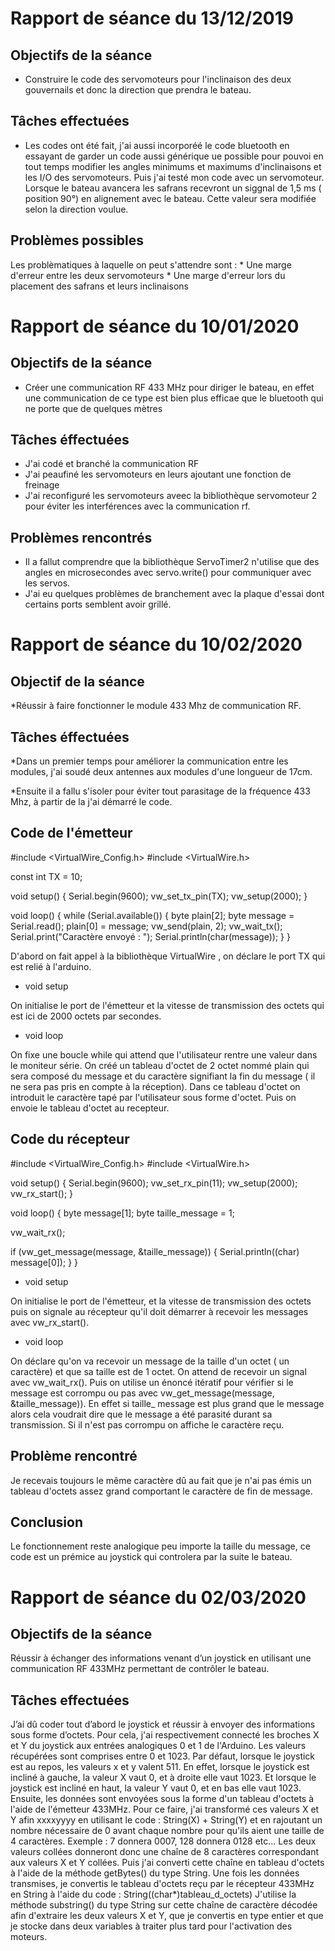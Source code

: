 # Rapport de séance du  13/12/2019

## Objectifs de la séance 
* Construire le code des servomoteurs pour l'inclinaison des deux gouvernails et donc la direction que prendra le bateau.

## Tâches effectuées 
* Les codes ont été fait, j'ai aussi incorporéé le code bluetooth en essayant de garder un code aussi générique ue possible pour pouvoi en tout temps modifier les angles minimums et maximums d'inclinaisons et les I/O des servomoteurs. Puis j'ai testé mon code avec un servomoteur.
Lorsque le bateau avancera les safrans recevront un siggnal de 1,5 ms ( position 90°) en alignement avec le bateau. Cette valeur sera modifiée selon la direction voulue.

## Problèmes possibles
Les problèmatiques à laquelle on peut s'attendre sont : 
    * Une marge d'erreur entre les deux servomoteurs
    * Une marge d'erreur lors du placement des safrans et leurs inclinaisons 
    
# Rapport de séance du 10/01/2020

## Objectifs de la séance 
* Créer une communication RF 433 MHz pour diriger le bateau, en effet une communication de ce type est bien plus efficae que le bluetooth qui ne porte que de quelques mètres 

## Tâches éffectuées 
* J'ai codé et branché la communication RF 
* J'ai peaufiné les servomoteurs en leurs ajoutant une fonction de freinage 
* J'ai reconfiguré les servomoteurs aveec la bibliothèque servomoteur 2 pour éviter les interférences  avec la communication rf. 

## Problèmes rencontrés 
* Il a fallut comprendre que la bibliothèque ServoTimer2 n'utilise que des angles en microsecondes avec servo.write() pour communiquer avec les servos.
* J'ai eu quelques problèmes de branchement avec la plaque d'essai dont certains ports semblent avoir grillé. 


# Rapport de séance du 10/02/2020

## Objectif de la séance
*Réussir à faire fonctionner le module 433 Mhz de communication RF.

## Tâches éffectuées 

*Dans un premier temps pour améliorer la communication entre les modules, j'ai soudé deux antennes aux modules d'une longueur de 17cm.

*Ensuite il a fallu s'isoler pour éviter tout parasitage de la fréquence 433 Mhz, à partir de la j'ai démarré le code.


## Code de l'émetteur

#include <VirtualWire_Config.h>
#include <VirtualWire.h>

const int TX = 10;

void setup() {
  Serial.begin(9600);
  vw_set_tx_pin(TX);
  vw_setup(2000);
}

void loop() {
  while (Serial.available()) {
    byte plain[2];
    byte message = Serial.read();
    plain[0] = message;
    vw_send(plain, 2);
    vw_wait_tx();
    Serial.print("Caractère envoyé : ");
    Serial.println(char(message));
  }
}

D'abord on fait appel à la bibliothèque VirtualWire , on déclare le port TX qui est relié à l'arduino.

- void setup 

On initialise le port de l'émetteur et la vitesse de transmission des octets qui est ici de 2000 octets par secondes.

- void loop 

On fixe une boucle while qui attend que l'utilisateur rentre une valeur dans le moniteur série. 
On créé un tableau d'octet de 2 octet nommé plain qui sera composé du message et du caractère signifiant la fin du message ( il ne sera pas pris en compte à la réception).
Dans ce tableau d'octet on introduit le caractère tapé par l'utilisateur sous forme d'octet.
Puis on envoie le tableau d'octet au recepteur. 

## Code du récepteur 

#include <VirtualWire_Config.h>
#include <VirtualWire.h>

void setup() {
  Serial.begin(9600);
  vw_set_rx_pin(11);
  vw_setup(2000);
  vw_rx_start();
}

void loop() {
  byte message[1];
  byte taille_message = 1;
 
  vw_wait_rx();

  if (vw_get_message(message, &taille_message)) {
    Serial.println((char) message[0]);
  }
}

- void setup 

On initialise le port de l'émetteur, et la vitesse de transmission des octets puis on signale au récepteur qu'il doit démarrer à recevoir les messages avec vw_rx_start().

- void loop

On déclare  qu'on va recevoir un message de la taille d'un octet ( un caractère) et que sa taille est de 1 octet. 
On attend de recevoir un signal avec vw_wait_rx().
Puis on utilise un énoncé itératif pour vérifier si le message est corrompu ou pas avec vw_get_message(message, &taille_message)).
En effet si taille_ message est plus grand que le message alors cela voudrait dire que le message a été parasité durant sa transmission. 
Si il n'est pas corrompu on affiche le caractère reçu. 

## Problème rencontré 

Je recevais toujours le même caractère dû au fait que je n'ai pas émis un tableau d'octets assez grand comportant le caractère de fin de message. 

## Conclusion 

Le fonctionnement reste analogique peu importe la taille du message, ce code est un prémice au joystick qui controlera par la suite le bateau.


# Rapport de séance du 02/03/2020

## Objectifs de la séance 
Réussir à échanger des informations venant d’un joystick en utilisant une communication RF 433MHz permettant de contrôler le bateau. 

## Tâches effectuées
J’ai dû coder tout d’abord le joystick et réussir à envoyer des informations sous forme d’octets. Pour cela, j'ai respectivement connecté les broches X et Y du joystick aux entrées analogiques 0 et 1 de l'Arduino. Les valeurs récupérées sont comprises entre 0 et 1023. Par défaut, lorsque le joystick est au repos, les valeurs x et y valent 511. En effet, lorsque le joystick est incliné à gauche, la valeur X vaut 0, et à droite elle vaut 1023. Et lorsque le joystick est incliné en haut, la valeur Y vaut 0, et en bas elle vaut 1023. Ensuite, les données sont envoyées sous la forme d'un tableau d'octets à l'aide de l'émetteur 433MHz. Pour ce faire, j'ai transformé ces valeurs X et Y afin xxxxyyyy en utilisant le code : String(X) + String(Y) et en rajoutant un nombre nécessaire de 0 avant chaque nombre pour qu'ils aient une taille de 4 caractères. Exemple : 7 donnera 0007, 128 donnera 0128 etc... Les deux valeurs collées donneront donc une chaîne de 8 caractères correspondant aux valeurs X et Y collées.
Puis j'ai converti cette chaîne en tableau d'octets à l'aide de la méthode getBytes() du type String.
Une fois les données transmises, je convertis le tableau d'octets reçu par le récepteur 433MHz en String à l'aide du code : String((char*)tableau_d_octets)
J'utilise la méthode substring() du type String sur cette chaîne de caractère décodée afin d'extraire les deux valeurs X et Y, que je convertis en type entier et que je stocke dans deux variables à traiter plus tard pour l'activation des moteurs.

